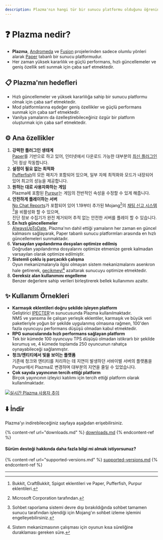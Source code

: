 ```yaml
---
description: Plazma'nın hangi tür bir sunucu platformu olduğunu öğrenin.
---
```


# ❓ Plazma nedir?

- **Plazma**, [Andromeda](https://github.com/EarendelArchived/Andromeda) ve [Fusion](https://github.com/RuinedTechnologyUnify/Fusion) projelerinden sadece olumlu yönleri alarak [Paper](https://github.com/PaperMC/Paper) tabanlı bir sunucu platformudur.
- Her zaman yüksek kararlılık ve güçlü performans, hızlı güncellemeler ve geniş özellik seti sunmak için çaba sarf etmektedir.

## 📋 Plazma'nın hedefleri <a href="#id-1" id="id-1"></a>

- Hızlı güncellemeler ve yüksek kararlılığa sahip bir sunucu platformu olmak için çaba sarf etmektedir.
- Mod platformlarına eşdeğer geniş özellikler ve güçlü performans sunmak için çaba sarf etmektedir.
- Vanilya yamalarını da özelleştirebileceğiniz özgür bir platform oluşturmak için çaba sarf etmektedir.

## ⚙️ Ana özellikler <a href="#id-2" id="id-2"></a>

1. **강력한 플러그인 생태계**\
   [Paper](https://github.com/PaperMC/Paper)를 기반으로 하고 있어, 인터넷에서 다운로드 가능한 대부분의 [최신 플러그인](#user-content-fn-1)[^1]이 정상 작동합니다.
2. **설정이 필요 없는 최적화**\
   [Pufferfish](https://github.com/pufferfish-gg/Pufferfish)의 모든 패치가 포함되어 있으며, 일부 자체 최적화와 모드가 내장되어 있어 최고의 성능을 제공합니다.
3. **원하는 대로 사용자화하는 게임**\
   Plazma에 포함된 [Purpur](https://github.com/PurpurMC/Purpur)는 게임의 전반적인 속성을 수정할 수 있게 해줍니다.
4. **안전하게 플레이하는 서버**\
   [No Chat Reports](https://github.com/Aizistral-Studios/No-Chat-Reports)가 포함되어 있어 1.19부터 추가된 Mojang[^2]의 [채팅 신고 시스템](#user-content-fn-3)[^3]을 비활성화 할 수 있으며,\
   진단 정보 수집기가 완전 제거되어 추적 없는 안전한 서버를 플레이 할 수 있습니다.
5. **En hızlı güncellemeler**\
   [AlwaysUpToDate](https://github.com/PlazmaMC/AlwaysUpToDate), Plazma'nın dahil ettiği yamaların her zaman en güncel kalmasını sağlayarak, Paper tabanlı sunucu platformları arasında en hızlı güncellemeleri sunmaktadır.
6. **Varsayılan yapılandırma dosyaları optimize edilmiş**\
   Doğrudan yapılandırma dosyalarını optimize etmenize gerek kalmadan varsayılan olarak optimize edilmiştir.
7. **Sistemli çoklu iş parçacıklı çalışma**\
   Oyun mekanizmalarıyla ilgisi olmayan sistem mekanizmalarını asenkron hale getirerek, [gecikmeyi](#user-content-fn-4)[^4] azaltarak sunucuyu optimize etmektedir.
8. **Gereksiz alan kullanımını engelleme**\
   Benzer değerlere sahip verileri birleştirerek bellek kullanımını azaltır.

## ✨ Kullanım Örnekleri <a href="#id-3" id="id-3"></a>

- **Karmaşık eklentileri doğru şekilde işleyen platform**\
  Geliştirici [IPECTER](https://github.com/IPECTER)'ın sunucusunda Plazma kullanılmaktadır.\
  NMS ve yansıma ile çalışan yerleşik eklentiler, karmaşık ve büyük veri paketleriyle yoğun bir şekilde uygulanmış olmasına rağmen,
  100'den fazla oyuncuyu performans düşüşü olmadan kabul etmektedir.
- **RPG sunucularında hızlı performans sağlayan platform**\
  Tek bir kümede 100 oyuncuyu TPS düşüşü olmadan istikrarlı bir şekilde korumuş ve,
  4 kümede toplamda 250 oyuncunun rahatça oynayabileceği sağlanmıştır.
- **청크/엔티티에서 빛을 보이는 플랫폼**\
  기존에 청크와 엔티티를 처리하는 데 지연이 발생하던 서바이벌 서버의 플랫폼을 Purpur에서 Plazma로 변경하며 대부분의 지연을 줄일 수 있었습니다.
- **Çok sayıda yayıncının tercih ettiği platform**\
  Birçok yayıncının izleyici katılımı için tercih ettiği platform olarak kullanılmaktadır.

[![실시간 Plazma 사용자 추이](https://badge.plazmamc.org/internal/bstats)](https://bstats.org/plugin/server-implementation/Plazma/18047)

## ⬇️ İndir

Plazma'yı indirebileceğiniz sayfaya aşağıdan erişebilirsiniz.

{% content-ref url="downloads.md" %}
[downloads.md](downloads.md)
{% endcontent-ref %}

#### Sürüm desteği hakkında daha fazla bilgi mi almak istiyorsunuz?

{% content-ref url="supported-versions.md" %}
[supported-versions.md](supported-versions.md)
{% endcontent-ref %}

***

[^1]: Bukkit, CraftBukkit, Spigot eklentileri ve Paper, Pufferfish, Purpur eklentileri.

[^2]: Microsoft Corporation tarafından.

[^3]: Sohbet raporlama sistemi devre dışı bırakıldığında sohbet tamamen sunucu tarafından işlendiği için Mojang'ın sohbet izleme işlemini engelleyebilirsiniz.

[^4]: Sistem mekanizmasının çalışması için oyunun kısa süreliğine duraklaması gereken süre.
